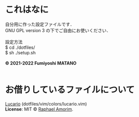 # これはなに
自分用に作った設定ファイルです．<br>
GNU GPL version 3 の下でご自由にお使いください．<br><br>
設定方法<br>
\$ cd ./dotfiles/<br>
\$ sh ./setup.sh<br><br>
**© 2021-2022 Fumiyoshi MATANO**<br>
<br>

# お借りしているファイルについて
[Lucario](https://github.com/raphamorim/lucario) (dotfiles/vim/colors/lucario.vim)<br>
**License**: MIT © [Raphael Amorim](https://github.com/raphamorim).
